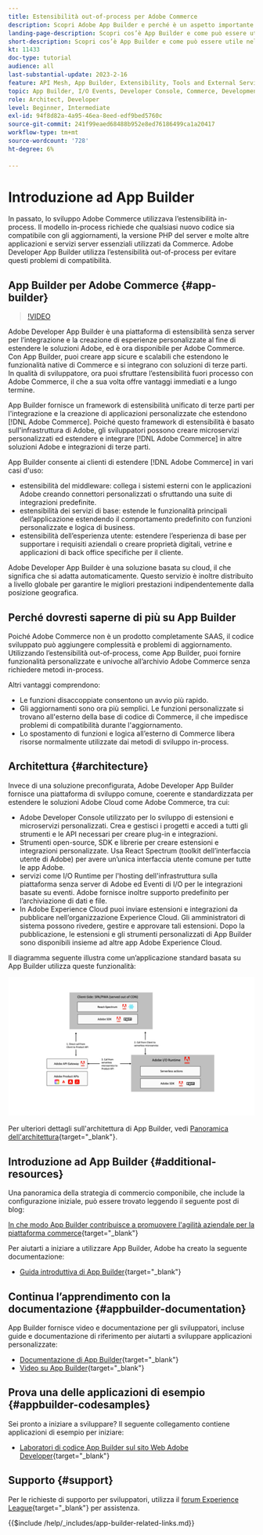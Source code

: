 ```yaml
---
title: Estensibilità out-of-process per Adobe Commerce
description: Scopri Adobe App Builder e perché è un aspetto importante dell’estensibilità out-of-process.
landing-page-description: Scopri cos’è App Builder e come può essere utile nelle strategie di sviluppo per Adobe Commerce.
short-description: Scopri cos’è App Builder e come può essere utile nelle strategie di sviluppo per Adobe Commerce.
kt: 11433
doc-type: tutorial
audience: all
last-substantial-update: 2023-2-16
feature: API Mesh, App Builder, Extensibility, Tools and External Services, Backend Development
topic: App Builder, I/O Events, Developer Console, Commerce, Development, Integrations
role: Architect, Developer
level: Beginner, Intermediate
exl-id: 94f8d82a-4a95-46ea-8eed-edf9bed5760c
source-git-commit: 241f99eaed68488b952e8ed76186499ca1a20417
workflow-type: tm+mt
source-wordcount: '728'
ht-degree: 6%

---
```


# Introduzione ad App Builder

In passato, lo sviluppo Adobe Commerce utilizzava l’estensibilità in-process. Il modello in-process richiede che qualsiasi nuovo codice sia compatibile con gli aggiornamenti, la versione PHP del server e molte altre applicazioni e servizi server essenziali utilizzati da Commerce. Adobe Developer App Builder utilizza l’estensibilità out-of-process per evitare questi problemi di compatibilità.

## App Builder per Adobe Commerce {#app-builder}

>[!VIDEO](https://video.tv.adobe.com/v/3412839?quality=12&learn=on)

Adobe Developer App Builder è una piattaforma di estensibilità senza server per l’integrazione e la creazione di esperienze personalizzate al fine di estendere le soluzioni Adobe, ed è ora disponibile per Adobe Commerce. Con App Builder, puoi creare app sicure e scalabili che estendono le funzionalità native di Commerce e si integrano con soluzioni di terze parti. In qualità di sviluppatore, ora puoi sfruttare l’estensibilità fuori processo con Adobe Commerce, il che a sua volta offre vantaggi immediati e a lungo termine.

App Builder fornisce un framework di estensibilità unificato di terze parti per l&#39;integrazione e la creazione di applicazioni personalizzate che estendono [!DNL Adobe Commerce]. Poiché questo framework di estensibilità è basato sull&#39;infrastruttura di Adobe, gli sviluppatori possono creare microservizi personalizzati ed estendere e integrare [!DNL Adobe Commerce] in altre soluzioni Adobe e integrazioni di terze parti.

App Builder consente ai clienti di estendere [!DNL Adobe Commerce] in vari casi d&#39;uso:

* estensibilità del middleware: collega i sistemi esterni con le applicazioni Adobe creando connettori personalizzati o sfruttando una suite di integrazioni predefinite.
* estensibilità dei servizi di base: estende le funzionalità principali dell’applicazione estendendo il comportamento predefinito con funzioni personalizzate e logica di business.
* estensibilità dell’esperienza utente: estendere l’esperienza di base per supportare i requisiti aziendali o creare proprietà digitali, vetrine e applicazioni di back office specifiche per il cliente.

Adobe Developer App Builder è una soluzione basata su cloud, il che significa che si adatta automaticamente. Questo servizio è inoltre distribuito a livello globale per garantire le migliori prestazioni indipendentemente dalla posizione geografica.

## Perché dovresti saperne di più su App Builder

Poiché Adobe Commerce non è un prodotto completamente SAAS, il codice sviluppato può aggiungere complessità e problemi di aggiornamento. Utilizzando l’estensibilità out-of-process, come App Builder, puoi fornire funzionalità personalizzate e univoche all’archivio Adobe Commerce senza richiedere metodi in-process.

Altri vantaggi comprendono:

* Le funzioni disaccoppiate consentono un avvio più rapido.
* Gli aggiornamenti sono ora più semplici. Le funzioni personalizzate si trovano all&#39;esterno della base di codice di Commerce, il che impedisce problemi di compatibilità durante l&#39;aggiornamento.
* Lo spostamento di funzioni e logica all’esterno di Commerce libera risorse normalmente utilizzate dai metodi di sviluppo in-process.

## Architettura {#architecture}

Invece di una soluzione preconfigurata, Adobe Developer App Builder fornisce una piattaforma di sviluppo comune, coerente e standardizzata per estendere le soluzioni Adobe Cloud come Adobe Commerce, tra cui:

* Adobe Developer Console utilizzato per lo sviluppo di estensioni e microservizi personalizzati. Crea e gestisci i progetti e accedi a tutti gli strumenti e le API necessari per creare plug-in e integrazioni.
* Strumenti open-source, SDK e librerie per creare estensioni e integrazioni personalizzate. Usa React Spectrum (toolkit dell’interfaccia utente di Adobe) per avere un’unica interfaccia utente comune per tutte le app Adobe.
* servizi come I/O Runtime per l&#39;hosting dell&#39;infrastruttura sulla piattaforma senza server di Adobe ed Eventi di I/O per le integrazioni basate su eventi. Adobe fornisce inoltre supporto predefinito per l’archiviazione di dati e file.
* In Adobe Experience Cloud puoi inviare estensioni e integrazioni da pubblicare nell’organizzazione Experience Cloud. Gli amministratori di sistema possono rivedere, gestire e approvare tali estensioni. Dopo la pubblicazione, le estensioni e gli strumenti personalizzati di App Builder sono disponibili insieme ad altre app Adobe Experience Cloud.

Il diagramma seguente illustra come un’applicazione standard basata su App Builder utilizza queste funzionalità:

![Architettura](/help/assets/app-builder/app-builder-architecture.jpeg)

Per ulteriori dettagli sull&#39;architettura di App Builder, vedi [Panoramica dell&#39;architettura](https://developer.adobe.com/app-builder/docs/guides/){target="_blank"}.

## Introduzione ad App Builder {#additional-resources}

Una panoramica della strategia di commercio componibile, che include la configurazione iniziale, può essere trovato leggendo il seguente post di blog:

[In che modo App Builder contribuisce a promuovere l&#39;agilità aziendale per la piattaforma commerce](https://business.adobe.com/blog/how-to/how-app-builder-helps-you-implement-a-composable-commerce-strategy){target="_blank"}

Per aiutarti a iniziare a utilizzare App Builder, Adobe ha creato la seguente documentazione:

* [Guida introduttiva di App Builder](https://developer.adobe.com/app-builder/docs/getting_started/){target="_blank"}

## Continua l’apprendimento con la documentazione {#appbuilder-documentation}

App Builder fornisce video e documentazione per gli sviluppatori, incluse guide e documentazione di riferimento per aiutarti a sviluppare applicazioni personalizzate:

* [Documentazione di App Builder](https://developer.adobe.com/app-builder/docs/overview/){target="_blank"}
* [Video su App Builder](https://www.youtube.com/playlist?list=PLcVEYUqU7VRfDij-Jbjyw8S8EzW073F_o){target="_blank"}

## Prova una delle applicazioni di esempio {#appbuilder-codesamples}

Sei pronto a iniziare a sviluppare? Il seguente collegamento contiene applicazioni di esempio per iniziare:

* [Laboratori di codice App Builder sul sito Web Adobe Developer](https://developer.adobe.com/app-builder/docs/resources/){target="_blank"}

## Supporto {#support}

Per le richieste di supporto per sviluppatori, utilizza il [forum Experience League](https://experienceleaguecommunities.adobe.com/t5/app-builder/ct-p/project-firefly){target="_blank"} per assistenza.

{{$include /help/_includes/app-builder-related-links.md}}
